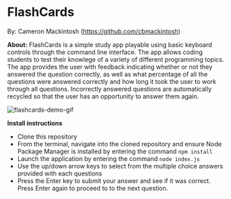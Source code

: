 # FlashCards

By: Cameron Mackintosh (https://github.com/cbmackintosh)

**About:**
FlashCards is a simple study app playable using basic keyboard controls through the command line interface. The app allows coding students to test their knowlege of a variety of different programming topics. The app provides the user with feedback indicating whether or not they answered the question correctly, as well as what percentage of all the questions were answered correctly and how long it took the user to work through all questions. Incorrectly answered questions are automatically recycled so that the user has an opportunity to answer them again.

![flashcards-demo-gif](https://user-images.githubusercontent.com/72054706/106844184-1a113f00-6665-11eb-90e3-5eb6e66e5e28.gif)

**Install instructions**
- Clone this repository
- From the terminal, navigate into the cloned repository and ensure Node Package Manager is installed by entering the command `npm install`
- Launch the application by entering the command `node index.js`
- Use the up/down arrow keys to select from the multiple choice answers provided with each questions
- Press the Enter key to submit your answer and see if it was correct. Press Enter again to proceed to to the next question.
